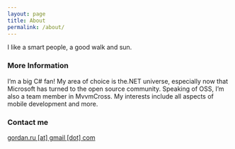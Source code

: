 ```yaml
---
layout: page
title: About
permalink: /about/
---
```


I like a smart people, a good walk and sun.

### More Information

I’m a big C# fan! My area of choice is the.NET universe, especially now that Microsoft has turned to the open source community. Speaking of OSS, I’m also a team member in MvvmCross. My interests include all aspects of mobile development and more.

### Contact me

[gordan.ru [at] gmail [dot] com](mailto:gordan.ru@gmail.com)